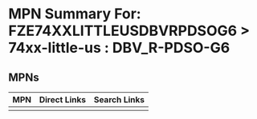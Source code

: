



# MPN Summary For: FZE74XXLITTLEUSDBVRPDSOG6 > 74xx-little-us : DBV_R-PDSO-G6

## MPNs
  

|MPN|Direct Links|Search Links|
| :--- | :--- | :--- |
||||
